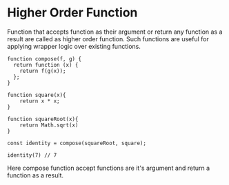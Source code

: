 # Higher Order Function

Function that accepts function as their argument or return any function as a result are called as higher order function. Such functions are useful for applying wrapper logic over existing functions.

```
function compose(f, g) {
  return function (x) {
    return f(g(x));
  };
}

function square(x){
    return x * x;
}

function squareRoot(x){
    return Math.sqrt(x)
}

const identity = compose(squareRoot, square);

identity(7) // 7

```

Here compose function accept functions are it's argument and return a function as a result.
